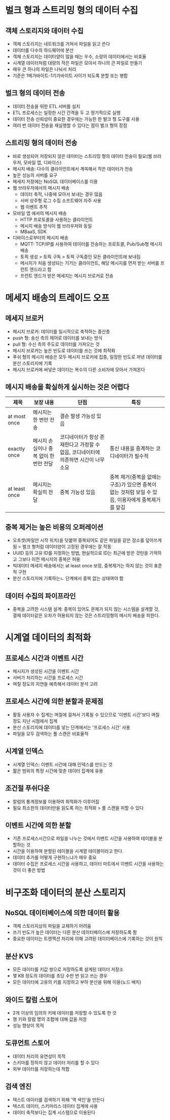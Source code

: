 # 벌크 형과 스트리밍 형의 데이터 수집
## 객체 스토리지와 데이터 수집
- 객체 스토리지는 네트워크를 거쳐서 파일을 읽고 쓴다
- 데이터를 다수의 하드웨어에 분산
- 객체 스토리지는 데이터양이 많을 때는 우수, 소량의 데이터에서는 비효율
- 시계열 데이터처럼 대량의 작은 파일은 모아서 하나의 큰 파일로 만들기
- 매우 큰 하나의 파일은 나눠서 처리
- 기준은 1메가바이트-1기가바이트 사이가 되도록 분할 또는 병합
## 벌크 형의 데이터 전송
- 데이터 전송을 위한 ETL 서버를 설치
- ETL 프로세스는 일정한 시간 간격을 두 고 정기적으로 실행
- 데이터 전송 신뢰성이 중요한 경우에는 가능한 한 벌크 형 도구를 사용
- 여러 번 데이터 전송을 재실행할 수 있다는 점이 벌크 형의 장점
## 스트리밍 형의 데이터 전송
- 바로 생성되어 저장되지 않은 데이터는 스트리밍 형의 데이터 전송이 필요(웹 브라우저, 모바일 앱, 디바이스)
- 메시지 배송: 다수의 클라이언트에서 계쏙해서 작은 데이터가 전송
- 높은 성능의 서버를 요구
- 메세지 저장에는 NoSQL 데이터베이스를 이용
- 웹 브라우저에서의 메시지 배송
  - 데이터 축적, 나중에 모아서 보내는 경우 많음
  - 서버 상주형 로그 수집 소프트웨어 자주 사용
  - 웹 이벤트 추적
- 모바일 앱 에서의 메시지 배송
  - HTTP 프로토콜을 사용하는 클라이언트
  - 메시지 배송 방식이 웹 브라우저와 동일
  - MBaaS, SDK
- 디바이스로부터의 메시지 배송
  - MQTT: TCP/IP를 사용하여 데이터를 전송하는 프로토콜, Pub/Sub형 메시지 배송
  - 토픽 생성 > 토픽 구독 > 토픽 구독중인 모든 클라이언트에 보내짐
  - 메시지가 처음 생성되는 기기는 클라이언트, 해당 메시지를 먼저 받는 서버를 프런트 엔드라고 함
  - 프런트 엔드가 받은 메세지는 메시지 브로커로 전송

# 메세지 배송의 트레이드 오프
## 메세지 브로커
- 메시지 브로커: 데이터를 일시적으로 축적하는 중산층
- push 형: 송신 측의 제어로 데이터를 보내는 방식
- pull 형: 수신 측의 주도로 데이터를 가져오는 것
- 메시지 브로커는 높은 빈도로 데이터를 쓰는 것에 최적화
- 푸쉬 형의 메시지 배송은 모두 메시지 브로커에 집중, 일정한 빈도로 꺼낸 데이터를 분산 스토리지에 기록
- 메시지 브로커에 써넣은 데이터는 복수의 다른 소비자에 모아서 가져온다
  
## 메시지 배송을 확실하게 실시하는 것은 어렵다
| 제목 | 보장 내용 | 단점 | 특징 |
|---|---|---| --- |
| at most once | 메시지는 한 번만 전송 | 결손 발생 가능성 있음 |
| exactly once | 메시지 손실이나 중복 없이 한 번만 전달 | 코디네이터가 항상 존재한다고 가정할 수 없음, 코디네이터에 의존하면 시간이 너무 소요 | 통신 내용을 중계하는 코디네이터가 필수적|
| at least once | 메시지는 확실히 전달 | 중복 가능성 있음 | 중복 제거(중복을 없애는 구조)가 있으면 중복이 없는 것처럼 보일 수 있음, 이용자에게 중복제거를 맡김 |

## 중복 제거는 높은 비용의 오퍼레이션
- 오프셋(파일안 시작 위치)을 덧붙여 중복되어도 같은 파일을 같은 장소를 덮어쓰게 됨 > 벌크 형처럼 데이터양이 고정된 경우에는 잘 작동
- UUID 등의 고유 ID를 지정하는 방법, 현실적으로 ID는 최근에 받은 것만을 기억하고 그보다 이전 메시지의 중복은 허용
- 빅데이터 메세지 배송에서는 at least once 보장, 중복제거는 하지 않는 것이 표준적 구현
- 분산 스토리지에 기록하는ㄴ 단계에서 중복 없는 상태여야 함
## 데이터 수집의 파이프라인
- 중복을 고려한 시스템 설계: 중복이 있어도 문제가 되지 않는 시스템을 설계할 것, 결제 데이터같은 오차가 허용되지 않는 것은 스트리밍형의 메시지 배송을 피한다.

# 시계열 데이터의 최적화
## 프로세스 시간과 이벤트 시간
- 메시지가 생성된 시간을 이벤트 시간
- 서버가 처리하는 시간을 프로세스 시간
- 며칠 정도의 지연을 예측해서 데이터 분석 고려
## 프로세스 시간에 의한 분할과 문제점
- 활동 사용자 수 집계는 며칠에 걸쳐서 기록될 수 있으므로 '이벤트 시간'보다 며칠 정도 지난 시점에서 집계
- 분산 스토리지에 데이터를 넣는 단계에서는 '프로세스 시간' 사용
- 파일을 모두 검색하는 풀 스캔은 비효율적
## 시계열 인덱스
- 시계열 인덱스: 이벤트 시간에 대해 인덱스를 만드는 것
- 짧은 범위의 특정 시간에 맞춘 데이터 집계에 유용
## 조건절 푸쉬다운
- 칼럼의 통계정보를 이용하여 최적화가 이루어짐
- 필요 최소한의 데이터만을 읽도록 하는 최적화 > 풀 스캔을 피할 수 있다
## 이벤트 시간에 의한 분할
- 기존 프로세스시간으로 파일을 나누는 것에서 이벤트 시간을 사용하여 테이블을 분할하는 것
- 시간을 이용하여 분할된 테이블을 시계열 테이블이라고 한다.
- 데이터 추가를 어떻게 구현하느냐가 매우 중요
- 데이터 수집은 프로세스 시간을 사용하고, 데이터 마트에서 이벤트 시간을 사용하는 것이 더 좋은 방법

# 비구조화 데이터의 분산 스토리지
## NoSQL 데이터베이스에 의한 데이터 활용
- 객체 스토리지상의 파일을 교체하기 어려움
- 쓰기 빈도가 높은 데이터는 다른 분산 데이터베이스에 저장하도록 함
- 중요한 데이터는 트랜잭션 처리에 의해 고려된 데이터베이스에 기록하는 것이 원칙
## 분산 KVS
- 모든 데이터를 키값 쌍으로 저장하도록 설계된 데이터 저장소
- 몇 KB 정도의 데이터를 초당 수만 번 읽고 쓰는 경우
- 모든 데이터에 고유의 키를 지정하고 부하 분산을 위해 이용(노드 배치)
## 와이드 칼럼 스토어
- 2개 이상의 임의의 키에 데이터를 저장할 수 있도록 한 것
- 행 키와 칼럼 명의 조합에 대해 값을 저장
- 성능 향상이 목적
## 도큐먼트 스토어
- 데이터 처리의 유연성이 목적
- 스키마를 정하지 않고 데이터 처리를 할 수 있다
- 외부 데이터를 저장하는데 적합
## 검색 엔진
- 텍스트 데이터를 검색하기 위해 '역 색인'을 만든다
- 텍스트 데이터, 스키마리스 데이터 집계에 사용
- 데이터 축적보다는 집계 시스템으로 이용된다
